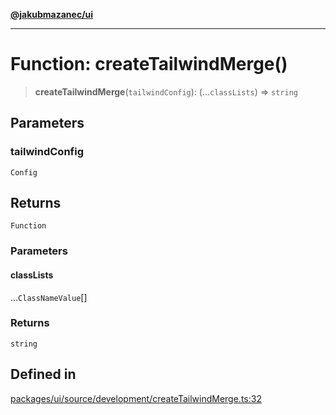 [**@jakubmazanec/ui**](../README.md)

---

# Function: createTailwindMerge()

> **createTailwindMerge**(`tailwindConfig`): (...`classLists`) => `string`

## Parameters

### tailwindConfig

`Config`

## Returns

`Function`

### Parameters

#### classLists

...`ClassNameValue`[]

### Returns

`string`

## Defined in

[packages/ui/source/development/createTailwindMerge.ts:32](https://github.com/jakubmazanec/tools/blob/4bb343d3736e4f9f11a014de3241c6054262151e/packages/ui/source/development/createTailwindMerge.ts#L32)
